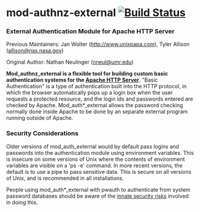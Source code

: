 # mod-authnz-external [![Build Status](https://travis-ci.org/phokz/mod-auth-external.svg?branch=master)](https://travis-ci.org/phokz/mod-auth-external)
### External Authentication Module for Apache HTTP Server
Previous Maintainers: Jan Wolter (http://www.unixpapa.com), Tyler Allison (allison@nas.nasa.gov)
  
Original Author: Nathan Neulinger (nneul@umr.edu)

**Mod_authnz_external is a flexible tool for building custom basic authentication systems for the [Apache HTTP Server](http://httpd.apache.org)**. "Basic Authentication" is a type of authentication built into the HTTP protocol, in which the browser automatically pops up a login box when the user requests a protected resource, and the login ids and passwords entered are checked by Apache. Mod_auth*_external allows the password checking normally done inside Apache to be done by an separate external program running outside of Apache.


### Security Considerations

Older versions of mod_auth_external would by default pass logins and passwords into the authentication module using environment variables. This is insecure on some versions of Unix where the contents of environment variables are visible on a 'ps -e' command. In more recent versions, the default is to use a pipe to pass sensitive data. This is secure on all versions of Unix, and is recommended in all installations.

People using mod_auth*_external with pwauth to authenticate from system password databases should be aware of the [innate security risks](http://code.google.com/p/pwauth/wiki/Risks) involved in doing this.
